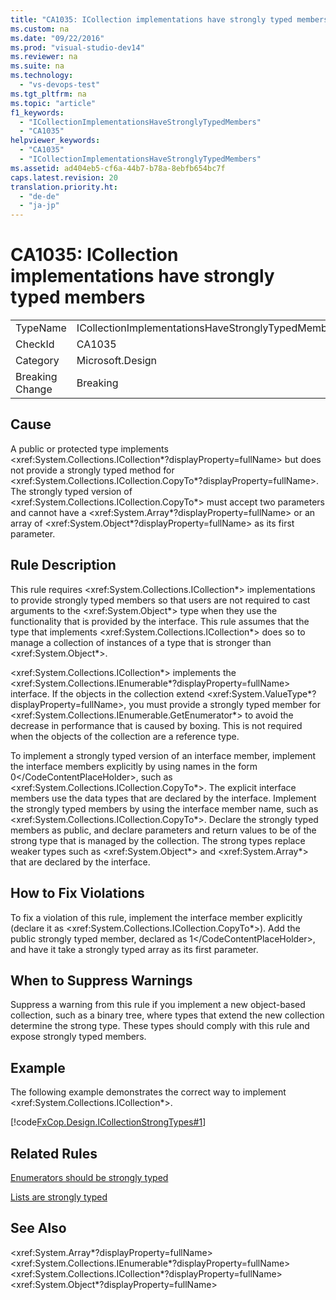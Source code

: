 ```yaml
---
title: "CA1035: ICollection implementations have strongly typed members"
ms.custom: na
ms.date: "09/22/2016"
ms.prod: "visual-studio-dev14"
ms.reviewer: na
ms.suite: na
ms.technology: 
  - "vs-devops-test"
ms.tgt_pltfrm: na
ms.topic: "article"
f1_keywords: 
  - "ICollectionImplementationsHaveStronglyTypedMembers"
  - "CA1035"
helpviewer_keywords: 
  - "CA1035"
  - "ICollectionImplementationsHaveStronglyTypedMembers"
ms.assetid: ad404eb5-cf6a-44b7-b78a-8ebfb654bc7f
caps.latest.revision: 20
translation.priority.ht: 
  - "de-de"
  - "ja-jp"
---
```

# CA1035: ICollection implementations have strongly typed members
|||  
|-|-|  
|TypeName|ICollectionImplementationsHaveStronglyTypedMembers|  
|CheckId|CA1035|  
|Category|Microsoft.Design|  
|Breaking Change|Breaking|  
  
## Cause  
 A public or protected type implements \<xref:System.Collections.ICollection*?displayProperty=fullName> but does not provide a strongly typed method for \<xref:System.Collections.ICollection.CopyTo*?displayProperty=fullName>. The strongly typed version of \<xref:System.Collections.ICollection.CopyTo*> must accept two parameters and cannot have a \<xref:System.Array*?displayProperty=fullName> or an array of \<xref:System.Object*?displayProperty=fullName> as its first parameter.  
  
## Rule Description  
 This rule requires \<xref:System.Collections.ICollection*> implementations to provide strongly typed members so that users are not required to cast arguments to the \<xref:System.Object*> type when they use the functionality that is provided by the interface. This rule assumes that the type that implements \<xref:System.Collections.ICollection*> does so to manage a collection of instances of a type that is stronger than \<xref:System.Object*>.  
  
 \<xref:System.Collections.ICollection*> implements the \<xref:System.Collections.IEnumerable*?displayProperty=fullName> interface. If the objects in the collection extend \<xref:System.ValueType*?displayProperty=fullName>, you must provide a strongly typed member for \<xref:System.Collections.IEnumerable.GetEnumerator*> to avoid the decrease in performance that is caused by boxing. This is not required when the objects of the collection are a reference type.  
  
 To implement a strongly typed version of an interface member, implement the interface members explicitly by using names in the form <CodeContentPlaceHolder>0\</CodeContentPlaceHolder>, such as \<xref:System.Collections.ICollection.CopyTo*>. The explicit interface members use the data types that are declared by the interface. Implement the strongly typed members by using the interface member name, such as \<xref:System.Collections.ICollection.CopyTo*>. Declare the strongly typed members as public, and declare parameters and return values to be of the strong type that is managed by the collection. The strong types replace weaker types such as \<xref:System.Object*> and \<xref:System.Array*> that are declared by the interface.  
  
## How to Fix Violations  
 To fix a violation of this rule, implement the interface member explicitly (declare it as \<xref:System.Collections.ICollection.CopyTo*>). Add the public strongly typed member, declared as <CodeContentPlaceHolder>1\</CodeContentPlaceHolder>, and have it take a strongly typed array as its first parameter.  
  
## When to Suppress Warnings  
 Suppress a warning from this rule if you implement a new object-based collection, such as a binary tree, where types that extend the new collection determine the strong type. These types should comply with this rule and expose strongly typed members.  
  
## Example  
 The following example demonstrates the correct way to implement \<xref:System.Collections.ICollection*>.  
  
 [!code[FxCop.Design.ICollectionStrongTypes#1](../vs140/codesnippet/CSharp/ca1035--icollection-implementations-have-strongly-typed-members_1.cs)]  
  
## Related Rules  
 [Enumerators should be strongly typed](../vs140/ca1038--enumerators-should-be-strongly-typed.md)  
  
 [Lists are strongly typed](../vs140/ca1039--lists-are-strongly-typed.md)  
  
## See Also  
 \<xref:System.Array*?displayProperty=fullName>   
 \<xref:System.Collections.IEnumerable*?displayProperty=fullName>   
 \<xref:System.Collections.ICollection*?displayProperty=fullName>   
 \<xref:System.Object*?displayProperty=fullName>